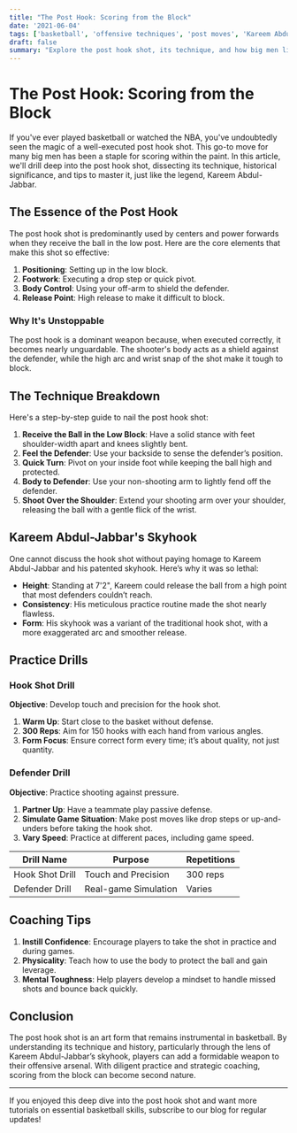 ```yaml
---
title: "The Post Hook: Scoring from the Block"
date: '2021-06-04'
tags: ['basketball', 'offensive techniques', 'post moves', 'Kareem Abdul-Jabbar', 'big men', 'scoring', 'NBA', 'skills development', 'coach tips']
draft: false 
summary: "Explore the post hook shot, its technique, and how big men like Kareem Abdul-Jabbar used it to dominate inside."
---
```


# The Post Hook: Scoring from the Block

If you've ever played basketball or watched the NBA, you've undoubtedly seen the magic of a well-executed post hook shot. This go-to move for many big men has been a staple for scoring within the paint. In this article, we'll drill deep into the post hook shot, dissecting its technique, historical significance, and tips to master it, just like the legend, Kareem Abdul-Jabbar.

## The Essence of the Post Hook

The post hook shot is predominantly used by centers and power forwards when they receive the ball in the low post. Here are the core elements that make this shot so effective:

1. **Positioning**: Setting up in the low block.
2. **Footwork**: Executing a drop step or quick pivot.
3. **Body Control**: Using your off-arm to shield the defender.
4. **Release Point**: High release to make it difficult to block.

### Why It's Unstoppable

The post hook is a dominant weapon because, when executed correctly, it becomes nearly unguardable. The shooter's body acts as a shield against the defender, while the high arc and wrist snap of the shot make it tough to block.

## The Technique Breakdown

Here's a step-by-step guide to nail the post hook shot:

1. **Receive the Ball in the Low Block**: Have a solid stance with feet shoulder-width apart and knees slightly bent.
2. **Feel the Defender**: Use your backside to sense the defender’s position.
3. **Quick Turn**: Pivot on your inside foot while keeping the ball high and protected.
4. **Body to Defender**: Use your non-shooting arm to lightly fend off the defender.
5. **Shoot Over the Shoulder**: Extend your shooting arm over your shoulder, releasing the ball with a gentle flick of the wrist.

## Kareem Abdul-Jabbar's Skyhook

One cannot discuss the hook shot without paying homage to Kareem Abdul-Jabbar and his patented skyhook. Here’s why it was so lethal:

- **Height**: Standing at 7'2", Kareem could release the ball from a high point that most defenders couldn’t reach.
- **Consistency**: His meticulous practice routine made the shot nearly flawless.
- **Form**: His skyhook was a variant of the traditional hook shot, with a more exaggerated arc and smoother release.

## Practice Drills

### Hook Shot Drill

**Objective**: Develop touch and precision for the hook shot.

1. **Warm Up**: Start close to the basket without defense.
2. **300 Reps**: Aim for 150 hooks with each hand from various angles.
3. **Form Focus**: Ensure correct form every time; it’s about quality, not just quantity.

### Defender Drill

**Objective**: Practice shooting against pressure.

1. **Partner Up**: Have a teammate play passive defense.
2. **Simulate Game Situation**: Make post moves like drop steps or up-and-unders before taking the hook shot.
3. **Vary Speed**: Practice at different paces, including game speed.

| Drill Name       | Purpose                | Repetitions |
|------------------|------------------------|-------------|
| Hook Shot Drill  | Touch and Precision    | 300 reps    |
| Defender Drill   | Real-game Simulation   | Varies      |

## Coaching Tips

1. **Instill Confidence**: Encourage players to take the shot in practice and during games.
2. **Physicality**: Teach how to use the body to protect the ball and gain leverage.
3. **Mental Toughness**: Help players develop a mindset to handle missed shots and bounce back quickly.

## Conclusion

The post hook shot is an art form that remains instrumental in basketball. By understanding its technique and history, particularly through the lens of Kareem Abdul-Jabbar’s skyhook, players can add a formidable weapon to their offensive arsenal. With diligent practice and strategic coaching, scoring from the block can become second nature.

---

If you enjoyed this deep dive into the post hook shot and want more tutorials on essential basketball skills, subscribe to our blog for regular updates!

```

